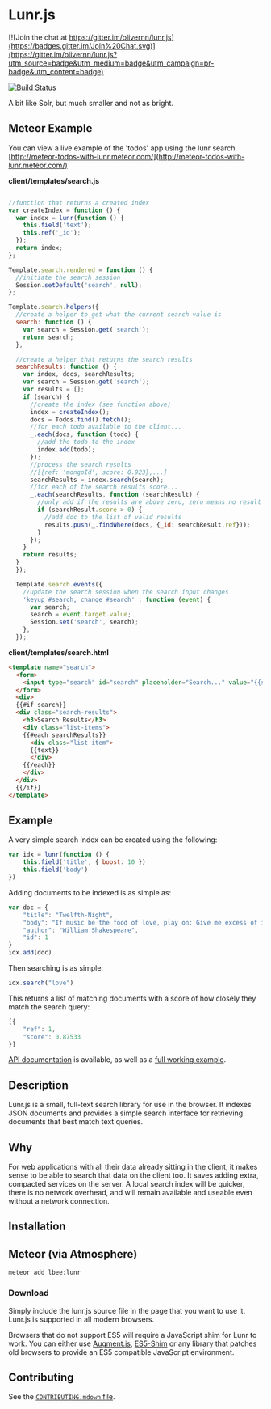 # Lunr.js

[![Join the chat at https://gitter.im/olivernn/lunr.js](https://badges.gitter.im/Join%20Chat.svg)](https://gitter.im/olivernn/lunr.js?utm_source=badge&utm_medium=badge&utm_campaign=pr-badge&utm_content=badge)

[![Build Status](https://travis-ci.org/olivernn/lunr.js.png?branch=master)](https://travis-ci.org/olivernn/lunr.js)

A bit like Solr, but much smaller and not as bright.

## Meteor Example

You can view a live example of the 'todos' app using the lunr search.
[http://meteor-todos-with-lunr.meteor.com/](http://meteor-todos-with-lunr.meteor.com/)

**client/templates/search.js**
```javascript

//function that returns a created index
var createIndex = function () {
  var index = lunr(function () {
    this.field('text');
    this.ref('_id');
  });
  return index;
};

Template.search.rendered = function () {
  //initiate the search session
  Session.setDefault('search', null);
};

Template.search.helpers({
  //create a helper to get what the current search value is
  search: function () {
    var search = Session.get('search');
    return search;
  },

  //create a helper that returns the search results
  searchResults: function () {
    var index, docs, searchResults;
    var search = Session.get('search');
    var results = [];
    if (search) {
      //create the index (see function above)
      index = createIndex();
      docs = Todos.find().fetch();
      //for each todo available to the client...
      _.each(docs, function (todo) {
        //add the todo to the index
        index.add(todo);
      });
      //process the search results
      //[{ref: 'mongoId', score: 0.923},...]
      searchResults = index.search(search);
      //for each of the search results score...
      _.each(searchResults, function (searchResult) {
        //only add if the results are above zero, zero means no result
        if (searchResult.score > 0) {
          //add doc to the list of valid results
          results.push(_.findWhere(docs, {_id: searchResult.ref}));
        }
      });
    }
    return results;
  }
  });

  Template.search.events({
    //update the search session when the search input changes
    'keyup #search, change #search' : function (event) {
      var search;
      search = event.target.value;
      Session.set('search', search);
    },
  });

```


**client/templates/search.html**
```html
<template name="search">
  <form>
    <input type="search" id="search" placeholder="Search..." value="{{search}}">
  </form>
  <div>
  {{#if search}}
  <div class="search-results">
    <h3>Search Results</h3>
    <div class="list-items">
    {{#each searchResults}}
      <div class="list-item">
      {{text}}
      </div>
    {{/each}}
    </div>
  </div>
  {{/if}}
</template>
```

## Example

A very simple search index can be created using the following:

```javascript
var idx = lunr(function () {
    this.field('title', { boost: 10 })
    this.field('body')
})
```

Adding documents to be indexed is as simple as:

```javascript
var doc = {
    "title": "Twelfth-Night",
    "body": "If music be the food of love, play on: Give me excess of it…",
    "author": "William Shakespeare",
    "id": 1
}
idx.add(doc)
```

Then searching is as simple:

```javascript
idx.search("love")
```

This returns a list of matching documents with a score of how closely they match the search query:

```javascript
[{
    "ref": 1,
    "score": 0.87533
}]
```

[API documentation](http://lunrjs.com/docs) is available, as well as a [full working example](http://lunrjs.com/example/).

## Description

Lunr.js is a small, full-text search library for use in the browser.  It indexes JSON documents and provides a simple search interface for retrieving documents that best match text queries.

## Why

For web applications with all their data already sitting in the client, it makes sense to be able to search that data on the client too.  It saves adding extra, compacted services on the server.  A local search index will be quicker, there is no network overhead, and will remain available and useable even without a network connection.

## Installation

## Meteor (via Atmosphere)

`meteor add lbee:lunr`


### Download

Simply include the lunr.js source file in the page that you want to use it.  Lunr.js is supported in all modern browsers.

Browsers that do not support ES5 will require a JavaScript shim for Lunr to work. You can either use [Augment.js](https://github.com/olivernn/augment.js), [ES5-Shim](https://github.com/kriskowal/es5-shim) or any library that patches old browsers to provide an ES5 compatible JavaScript environment.

## Contributing

See the [`CONTRIBUTING.mdown` file](CONTRIBUTING.mdown).
